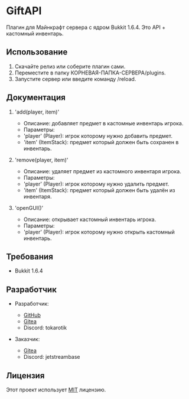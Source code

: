 GiftAPI
=======

Плагин для Майнкрафт сервера с ядром Bukkit 1.6.4.
Это API + кастомный инвентарь.

Использование
-------------
1. Скачайте релиз или соберите плагин сами.
2. Переместите в папку КОРНЕВАЯ-ПАПКА-СЕРВЕРА/plugins.
3. Запустите сервер или введите команду /reload.

Документация
------------
1. 'add(player, item)'
	- Описание: добавляет предмет в кастомные инвентарь игрока.
	- Параметры:
	 - 'player' (Player): игрок которому нужно добавить предмет.
	 - 'item' (ItemStack): предмет который должен быть сохранен в инвентарь.

2. 'remove(player, item)'
	- Описание: удаляет предмет из кастомного инвентаря игрока.
	- Параметры:
	 - 'player' (Player): игрок которому нужно удалить предмет.
	 - 'item' (ItemStack): предмет который должен быть удалён из инвентаря.

3. 'openGUI()'
	- Описание: открывает кастомный инвентарь игрока.
	- Параметры:
	 - 'player' (Player): игрок которому нужно открыть кастомный инвентарь.

Требования
----------
- Bukkit 1.6.4

Разработчик
-----------
- Разработчик:
	- [GitHub](https://github.com/tokarotik)
	- [Gitea](https://git.artberry.xyz/ToKarotik)
	- Discord: tokarotik

- Заказчик:
	- [Gitea](https://git.artberry.xyz/Miriko)
	- Discord: jetstreambase

Лицензия
--------
Этот проект использует [MIT](https://opensource.org/licenses/MIT) лицензию.